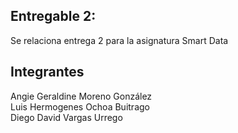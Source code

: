 ## Entregable 2: 

Se relaciona entrega 2 para la asignatura Smart Data  

## Integrantes 
Angie Geraldine Moreno González  
Luis Hermogenes Ochoa Buitrago  
Diego David Vargas Urrego  
